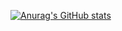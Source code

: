 [![Anurag's GitHub stats](https://github-readme-stats.vercel.app/api?username=Freezing1&hide=contribs,prs&show_icons=true&theme=radical)](https://github.com/anuraghazra/github-readme-stats)
